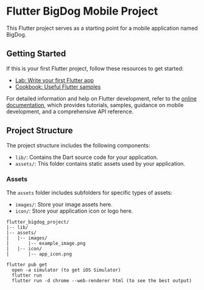 # Flutter BigDog Mobile Project

This Flutter project serves as a starting point for a mobile application named BigDog.

## Getting Started

If this is your first Flutter project, follow these resources to get started:

- [Lab: Write your first Flutter app](https://docs.flutter.dev/get-started/codelab)
- [Cookbook: Useful Flutter samples](https://docs.flutter.dev/cookbook)

For detailed information and help on Flutter development, refer to the [online documentation](https://docs.flutter.dev/), which provides tutorials, samples, guidance on mobile development, and a comprehensive API reference.

## Project Structure

The project structure includes the following components:

- `lib/`: Contains the Dart source code for your application.
- `assets/`: This folder contains static assets used by your application.

### Assets

The `assets` folder includes subfolders for specific types of assets:

- `images/`: Store your image assets here.
- `icon/`: Store your application icon or logo here.

```plaintext
flutter_bigdog_project/
|-- lib/
|-- assets/
|   |-- images/
|       |-- example_image.png
|   |-- icon/
|       |-- app_icon.png

flutter pub get
  open -a simulator (to get iOS Simulator)
  flutter run
  flutter run -d chrome --web-renderer html (to see the best output)